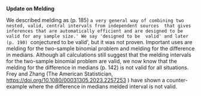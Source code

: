 **Update on Melding**

We described melding as (p. 185) `a very general way of combining two nested, valid, central intervals from independent sources 
that gives inferences that are automatically efficient and are designed to be valid for any sample size.' We say 'designed to be 
valid' and later (p. 190) `conjectured to be valid', but it was not proven. Important uses are melding for the two-sample binomial 
problem  and  melding for the difference in medians. Although all calculations still suggest that the melding intervals for the 
two-sample  binomial problem are valid, we now know that the melding for the difference in medians (p. 142) is not valid for all 
situations. Frey and Zhang (The American Statistician, https://doi.org/10.1080/00031305.2023.2257253 ) have shown a counter-example 
where the difference in medians melded interval is not valid.
